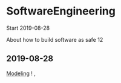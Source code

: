 # SoftwareEngineering
Start 2019-08-28  <br>

About how to build software as safe
12

2019-08-28
---
[Modeling](./ObjectOrientedModeling.md)
!
,
